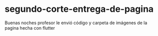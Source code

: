 # segundo-corte-entrega-de-pagina
Buenas noches profesor le envió código y carpeta de imágenes de la pagina hecha con flutter
